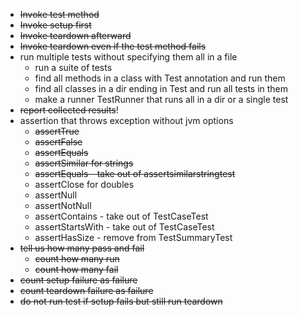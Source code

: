 - ~~Invoke test method~~
- ~~Invoke setup first~~
- ~~Invoke teardown afterward~~
- ~~Invoke teardown even if the test method fails~~
- run multiple tests without specifying them all in a file
  - run a suite of tests
  - find all methods in a class with Test annotation and run them
  - find all classes in a dir ending in Test and run all tests in them
  - make a runner TestRunner that runs all in a dir or a single test
- ~~report collected results~~!
- assertion that throws exception without jvm options
  - ~~assertTrue~~
  - ~~assertFalse~~
  - ~~assertEquals~~
  - ~~assertSimilar for strings~~
  - ~~assertEquals - take out of assertsimilarstringtest~~
  - assertClose for doubles
  - assertNull
  - assertNotNull
  - assertContains - take out of TestCaseTest
  - assertStartsWith - take out of TestCaseTest
  - assertHasSize - remove from TestSummaryTest
- ~~tell us how many pass and fail~~
  - ~~count how many run~~ 
  - ~~count how many fail~~
- ~~count setup failure as failure~~
- ~~count teardown failure as failure~~
- ~~do not run test if setup fails but still run teardown~~
